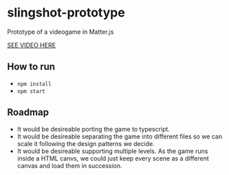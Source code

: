 # slingshot-prototype
Prototype of a videogame in Matter.js

[SEE VIDEO HERE](https://www.youtube.com/watch?v=mqxPWWSjmAw)

## How to run

* `npm install`
* `npm start`

## Roadmap
* It would be desireable porting the game to typescript.
* It would be desireable separating the game into different files so we can scale it following the design patterns we decide.
* It would be desireable supporting multiple levels. As the game runs inside a HTML canvs, we could just keep every scene as a different canvas and load them in succession.
